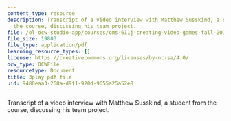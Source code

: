 ```yaml
---
content_type: resource
description: Transcript of a video interview with Matthew Susskind, a student from
  the course, discussing his team project.
file: /ol-ocw-studio-app/courses/cms-611j-creating-video-games-fall-2014/9480eaa3268ad9f1920d9655a25a52e8_uX-D5Q_5v4A.pdf
file_size: 19803
file_type: application/pdf
learning_resource_types: []
license: https://creativecommons.org/licenses/by-nc-sa/4.0/
ocw_type: OCWFile
resourcetype: Document
title: 3play pdf file
uid: 9480eaa3-268a-d9f1-920d-9655a25a52e8
---
```

Transcript of a video interview with Matthew Susskind, a student from the course, discussing his team project.